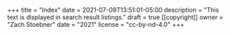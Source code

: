+++
title = "Index"
date = 2021-07-09T13:51:01-05:00
description = "This text is displayed in search result listings."
draft = true
[[copyright]]
  owner = "Zach Stoebner"
  date = "2021"
  license = "cc-by-nd-4.0"
+++
